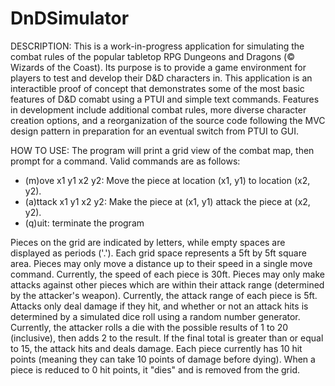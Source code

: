 # DnDSimulator

DESCRIPTION:
This is a work-in-progress application for simulating the combat rules of the popular tabletop RPG 
Dungeons and Dragons (© Wizards of the Coast). Its purpose is to provide a game environment for players 
to test and develop their D&D characters in. This application is an interactible proof of concept that 
demonstrates some of the most basic features of D&D comabt using a PTUI and simple text commands. 
Features in development include additional combat rules, more diverse character creation options, and 
a reorganization of the source code following the MVC design pattern in preparation for an eventual 
switch from PTUI to GUI.

HOW TO USE:
The program will print a grid view of the combat map, then prompt for a command. Valid commands are as
follows:
  - (m)ove x1 y1 x2 y2: Move the piece at location (x1, y1) to location (x2, y2).
  - (a)ttack x1 y1 x2 y2: Make the piece at (x1, y1) attack the piece at (x2, y2).
  - (q)uit: terminate the program

Pieces on the grid are indicated by letters, while empty spaces are displayed as periods ('.'). Each
grid space represents a 5ft by 5ft square area.
Pieces may only move a distance up to their speed in a single move command. Currently, the speed of each
piece is 30ft.
Pieces may only make attacks against other pieces which are within their attack range (determined by
the attacker's weapon). Currently, the attack range of each piece is 5ft. 
Attacks only deal damage if they hit, and whether or not an attack hits is determined by a simulated dice 
roll using a random number generator. Currently, the attacker rolls a die with the possible results of 
1 to 20 (inclusive), then adds 2 to the result. If the final total is greater than or equal to 15, the 
attack hits and deals damage. 
Each piece currently has 10 hit points (meaning they can take 10 points of damage before dying).
When a piece is reduced to 0 hit points, it "dies" and is removed from the grid.
